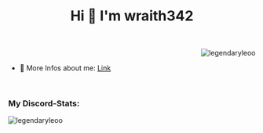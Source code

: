 <h1 align="center">Hi 👋 I'm wraith342</h1>
<p align="right" style="margin-top: 50px;"> <img src="https://komarev.com/ghpvc/?username=legendaryleoo&label=Profile%20views&color=0e75b6&style=plastic" alt="legendaryleoo" /> </p>

- 🔭 More Infos about me: [Link](https://wraith.wtf)

<br>


<h3 align="left">My Discord-Stats: </h3>
<p><img align="center" src="https://lanyard-profile-readme.vercel.app/api/351661012627226625" alt="legendaryleoo" /></p>

<br>

